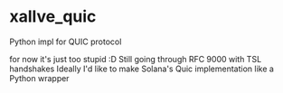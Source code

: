 # xallve_quic
Python impl for QUIC protocol


for now it's just too stupid :D Still going through RFC 9000 with TSL handshakes
Ideally I'd like to make Solana's Quic implementation like a Python wrapper
